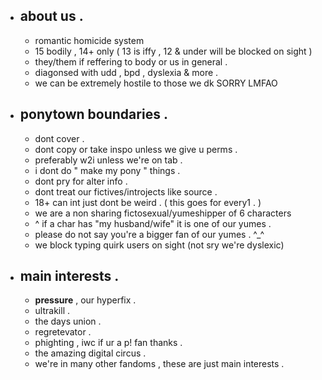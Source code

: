 - about us .
  - 
  - romantic homicide system
  - 15 bodily , 14+ only ( 13 is iffy , 12 & under will be blocked on sight )
  - they/them if reffering to body or us in general .
  - diagonsed with udd , bpd , dyslexia & more .
  - we can be extremely hostile to those we dk SORRY LMFAO

- ponytown boundaries .
  - 
  - dont cover .
  - dont copy or take inspo unless we give u perms .
  - preferably w2i unless we're on tab .
  - i dont do " make my pony " things .
  - dont pry for alter info .
  - dont treat our fictives/introjects like source .
  - 18+ can int just dont be weird . ( this goes for every1 . )
  - we are a non sharing fictosexual/yumeshipper of 6 characters
  - ^ if a char has "my husband/wife" it is one of our yumes .
  - please do not say you're a bigger fan of our yumes . ^_^
  - we block typing quirk users on sight (not sry we're dyslexic)

- main interests .
  - 
   - **pressure** , our hyperfix .
   - ultrakill .
   - the days union .
   - regretevator .
   - phighting , iwc if ur a p! fan thanks .
   - the amazing digital circus .
   - we're in many other fandoms , these are just main interests .
